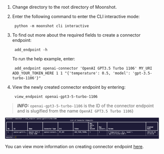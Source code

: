 1. Change directory to the root directory of Moonshot. 

2. Enter the following command to enter the CLI interactive mode:
    
        python -m moonshot cli interactive

3. To find out more about the required fields to create a connector endpoint:

        add_endpoint -h

    To run the help example, enter:

        add_endpoint openai-connector 'OpenAI GPT3.5 Turbo 1106' MY_URI ADD_YOUR_TOKEN_HERE 1 1 "{'temperature': 0.5, 'model': 'gpt-3.5-turbo-1106'}"

4. View the newly created connector endpoint by entering:
     
        view_endpoint openai-gpt3-5-turbo-1106

> **_INFO:_**  `openai-gpt3-5-turbo-1106` is the ID of the connector endpoint and is slugified from the name `OpenAI GPT3.5 Turbo 1106`)

![connector endpoint](images/connector_endpoint.png)


You can view more information on creating connector endpoint [here](../../user_guide/cli/connecting_endpoints.md#creating-an-endpoint-connector).

